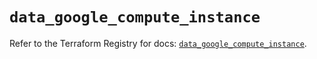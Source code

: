 # `data_google_compute_instance`

Refer to the Terraform Registry for docs: [`data_google_compute_instance`](https://registry.terraform.io/providers/hashicorp/google/6.7.0/docs/data-sources/compute_instance).
